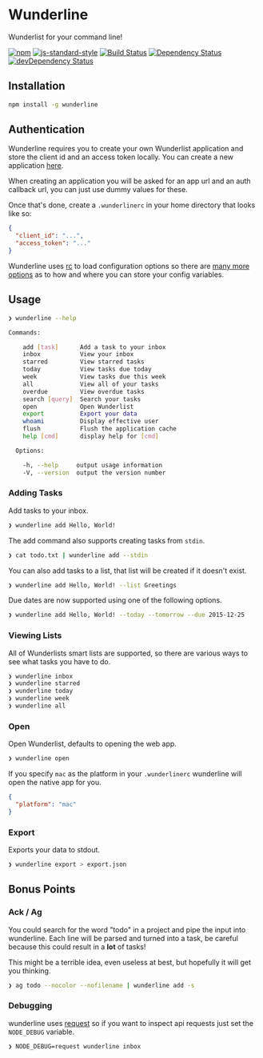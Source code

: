 # Wunderline

Wunderlist for your command line!

[![npm](http://img.shields.io/npm/v/wunderline.svg?style=flat)](https://www.npmjs.com/package/wunderline)
[![js-standard-style](https://img.shields.io/badge/code%20style-standard-brightgreen.svg?style=flat)](https://github.com/feross/standard)
[![Build Status](https://travis-ci.org/wayneashleyberry/wunderline.svg)](https://travis-ci.org/wayneashleyberry/wunderline)
[![Dependency Status](https://david-dm.org/wayneashleyberry/wunderline.svg)](https://david-dm.org/wayneashleyberry/wunderline)
[![devDependency Status](https://david-dm.org/wayneashleyberry/wunderline/dev-status.svg)](https://david-dm.org/wayneashleyberry/wunderline#info=devDependencies)

## Installation

```sh
npm install -g wunderline
```

## Authentication

Wunderline requires you to create your own Wunderlist application and store
the client id and an access token locally. You can create a new application
[here](https://developer.wunderlist.com/apps/new).

When creating an application you will be asked for an app url and an auth
callback url, you can just use dummy values for these.

Once that's done, create a `.wunderlinerc` in your home directory that looks
like so:

```json
{
  "client_id": "...",
  "access_token": "..."
}
```

Wunderline uses [rc](https://www.npmjs.com/package/rc) to load configuration
options so there are [many more
options](https://www.npmjs.com/package/rc#standards) as to how and where you
can store your config variables.

## Usage

```sh
❯ wunderline --help

Commands:

    add [task]      Add a task to your inbox
    inbox           View your inbox
    starred         View starred tasks
    today           View tasks due today
    week            View tasks due this week
    all             View all of your tasks
    overdue         View overdue tasks
    search [query]  Search your tasks
    open            Open Wunderlist
    export          Export your data
    whoami          Display effective user
    flush           Flush the application cache
    help [cmd]      display help for [cmd]

  Options:

    -h, --help     output usage information
    -V, --version  output the version number
```

### Adding Tasks

Add tasks to your inbox.

```sh
❯ wunderline add Hello, World!
```

The add command also supports creating tasks from `stdin`.

```sh
❯ cat todo.txt | wunderline add --stdin
```

You can also add tasks to a list, that list will be created if it doesn't
exist.

```sh
❯ wunderline add Hello, World! --list Greetings
```

Due dates are now supported using one of the following options.

```sh
❯ wunderline add Hello, World! --today --tomorrow --due 2015-12-25
```

### Viewing Lists

All of Wunderlists smart lists are supported, so there are various ways to see
what tasks you have to do.

```sh
❯ wunderline inbox
❯ wunderline starred
❯ wunderline today
❯ wunderline week
❯ wunderline all
```

### Open

Open Wunderlist, defaults to opening the web app.

```sh
❯ wunderline open
```

If you specify `mac` as the platform in your `.wunderlinerc` wunderline
will open the native app for you.

```json
{
  "platform": "mac"
}
```

### Export

Exports your data to stdout.

```sh
❯ wunderline export > export.json
```

## Bonus Points

### Ack / Ag

You could search for the word "todo" in a project and pipe the input into
wunderline. Each line will be parsed and turned into a task, be careful
because this could result in a **lot** of tasks!

This might be a terrible idea, even useless at best, but hopefully it will get
you thinking.

```sh
❯ ag todo --nocolor --nofilename | wunderline add -s
```

### Debugging

wunderline uses [request](https://github.com/request/request) so if you
want to inspect api requests just set the `NODE_DEBUG` variable.

```sh
❯ NODE_DEBUG=request wunderline inbox
```

